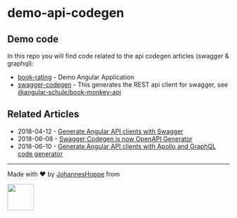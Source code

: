 # demo-api-codegen

## Demo code

In this repo you will find code related to the api codegen articles (swagger &amp; graphql):

* [book-rating](book-rating) - Demo Angular Application
* [swagger-codegen](swagger-codegen) - This generates the REST api client for swagger, see [@angular-schule/book-monkey-api](https://www.npmjs.com/package/@angular-schule/book-monkey-api)



## Related Articles

* 2018-04-12 - [Generate Angular API clients with Swagger](https://angular.schule/blog/2018-04-swagger-codegen)
* 2018-06-08 - [Swagger Codegen is now OpenAPI Generator](https://angular.schule/blog/2018-06-swagger-codegen-is-now-openapi-generator)
* 2018-06-10 - [Generate Angular API clients with Apollo and GraphQL code generator](https://angular.schule/blog/2018-06-apollo-graphql-code-generator)


---

Made with ❤️ by [JohannesHoppe](https://github.com/JohannesHoppe) from  
  
[<img src="http://assets.angular.schule/logo-angular-schule.png" height="60">](https://angular.schule)